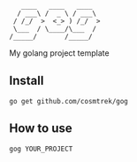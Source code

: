 ```
   ____   ____   ____
  / ___\ /  _ \ / ___\
 / /_/  >  <_> ) /_/  >
 \___  / \____/\___  /
/_____/       /_____/

```

My golang project template

## Install

`go get github.com/cosmtrek/gog`

## How to use

`gog YOUR_PROJECT`
